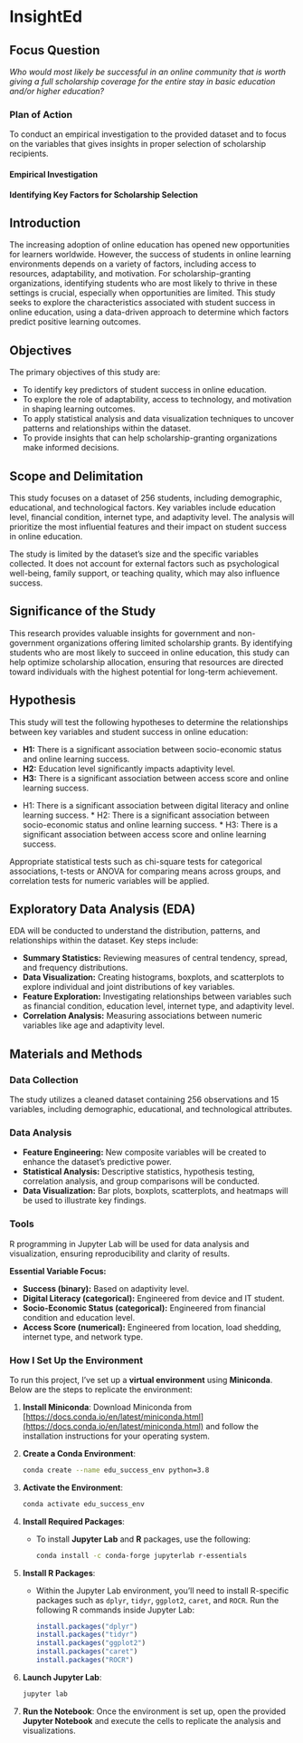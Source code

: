# InsightEd


## Focus Question

*Who would most likely be successful in an online community that is worth giving a full scholarship coverage for the entire stay in basic education and/or higher education?*

### Plan of Action

To conduct an empirical investigation to the provided dataset and to focus on the variables that gives insights in proper selection of scholarship recipients.


#### Empirical Investigation

**Identifying Key Factors for Scholarship Selection**

## Introduction

The increasing adoption of online education has opened new opportunities for learners worldwide. However, the success of students in online learning environments depends on a variety of factors, including access to resources, adaptability, and motivation. For scholarship-granting organizations, identifying students who are most likely to thrive in these settings is crucial, especially when opportunities are limited. This study seeks to explore the characteristics associated with student success in online education, using a data-driven approach to determine which factors predict positive learning outcomes.

## Objectives

The primary objectives of this study are:
- To identify key predictors of student success in online education.
- To explore the role of adaptability, access to technology, and motivation in shaping learning outcomes.
- To apply statistical analysis and data visualization techniques to uncover patterns and relationships within the dataset.
- To provide insights that can help scholarship-granting organizations make informed decisions.

## Scope and Delimitation

This study focuses on a dataset of 256 students, including demographic, educational, and technological factors. Key variables include education level, financial condition, internet type, and adaptivity level. The analysis will prioritize the most influential features and their impact on student success in online education. 

The study is limited by the dataset’s size and the specific variables collected. It does not account for external factors such as psychological well-being, family support, or teaching quality, which may also influence success.

## Significance of the Study

This research provides valuable insights for government and non-government organizations offering limited scholarship grants. By identifying students who are most likely to succeed in online education, this study can help optimize scholarship allocation, ensuring that resources are directed toward individuals with the highest potential for long-term achievement.

## Hypothesis

This study will test the following hypotheses to determine the relationships between key variables and student success in online education:
- **H1:** There is a significant association between socio-economic status and online learning success.
- **H2:** Education level significantly impacts adaptivity level.
- **H3:** There is a significant association between access score and online learning success.


* H1: There is a significant association between digital literacy and online learning success.
        * H2: There is a significant association between socio-economic status and online learning success.
        * H3: There is a significant association between access score and online learning success.
  
Appropriate statistical tests such as chi-square tests for categorical associations, t-tests or ANOVA for comparing means across groups, and correlation tests for numeric variables will be applied.

## Exploratory Data Analysis (EDA)

EDA will be conducted to understand the distribution, patterns, and relationships within the dataset. Key steps include:
- **Summary Statistics:** Reviewing measures of central tendency, spread, and frequency distributions.
- **Data Visualization:** Creating histograms, boxplots, and scatterplots to explore individual and joint distributions of key variables.
- **Feature Exploration:** Investigating relationships between variables such as financial condition, education level, internet type, and adaptivity level.
- **Correlation Analysis:** Measuring associations between numeric variables like age and adaptivity level.


## Materials and Methods

### Data Collection
The study utilizes a cleaned dataset containing 256 observations and 15 variables, including demographic, educational, and technological attributes.

### Data Analysis
- **Feature Engineering:** New composite variables will be created to enhance the dataset’s predictive power.
- **Statistical Analysis:** Descriptive statistics, hypothesis testing, correlation analysis, and group comparisons will be conducted.
- **Data Visualization:** Bar plots, boxplots, scatterplots, and heatmaps will be used to illustrate key findings.

### Tools
R programming in Jupyter Lab will be used for data analysis and visualization, ensuring reproducibility and clarity of results.

**Essential Variable Focus:**

* **Success (binary):** Based on adaptivity level.
* **Digital Literacy (categorical):** Engineered from device and IT student.
* **Socio-Economic Status (categorical):** Engineered from financial condition and education level.
* **Access Score (numerical):** Engineered from location, load shedding, internet type, and network type.


### **How I Set Up the Environment**

To run this project, I’ve set up a **virtual environment** using **Miniconda**. Below are the steps to replicate the environment:

1. **Install Miniconda**: Download Miniconda from [https://docs.conda.io/en/latest/miniconda.html](https://docs.conda.io/en/latest/miniconda.html) and follow the installation instructions for your operating system.

2. **Create a Conda Environment**:
   ```bash
   conda create --name edu_success_env python=3.8
   ```

3. **Activate the Environment**:
   ```bash
   conda activate edu_success_env
   ```

4. **Install Required Packages**:
   - To install **Jupyter Lab** and **R** packages, use the following:
     ```bash
     conda install -c conda-forge jupyterlab r-essentials
     ```

5. **Install R Packages**:
   - Within the Jupyter Lab environment, you’ll need to install R-specific packages such as `dplyr`, `tidyr`, `ggplot2`, `caret`, and `ROCR`. Run the following R commands inside Jupyter Lab:
     ```R
     install.packages("dplyr")
     install.packages("tidyr")
     install.packages("ggplot2")
     install.packages("caret")
     install.packages("ROCR")
     ```

6. **Launch Jupyter Lab**:
   ```bash
   jupyter lab
   ```

7. **Run the Notebook**: Once the environment is set up, open the provided **Jupyter Notebook** and execute the cells to replicate the analysis and visualizations.
